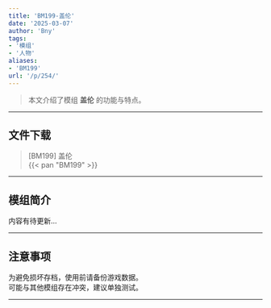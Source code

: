 ```yaml
---
title: 'BM199-盖伦'
date: '2025-03-07'
author: 'Bny'
tags:
- '模组'
- '人物'
aliases:
- 'BM199'
url: '/p/254/'
---
```


> 本文介绍了模组 **盖伦** 的功能与特点。

---

## 文件下载

> [BM199] 盖伦  
{{< pan "BM199" >}}  

---

## 模组简介

>  
内容有待更新...  

---

## 注意事项

>  
为避免损坏存档，使用前请备份游戏数据。  
可能与其他模组存在冲突，建议单独测试。  

---

